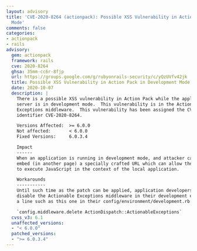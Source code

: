 ```yaml
---
layout: advisory
title: 'CVE-2020-8264 (actionpack): Possible XSS Vulnerability in Action Pack in Development
  Mode'
comments: false
categories:
- actionpack
- rails
advisory:
  gem: actionpack
  framework: rails
  cve: 2020-8264
  ghsa: 35mm-cc6r-8fjp
  url: https://groups.google.com/g/rubyonrails-security/c/yQzUVfv42jk
  title: Possible XSS Vulnerability in Action Pack in Development Mode
  date: 2020-10-07
  description: |
    There is a possible XSS vulnerability in Action Pack while the application
    server is in development mode.  This vulnerability is in the Actionable
    Exceptions middleware.  This vulnerability has been assigned the CVE
    identifier CVE-2020-8264.

    Versions Affected:  >= 6.0.0
    Not affected:       < 6.0.0
    Fixed Versions:     6.0.3.4

    Impact
    ------
    When an application is running in development mode, and attacker can send or
    embed (in another page) a specially crafted URL which can allow the attacker
    to execute JavaScript in the context of the local application.

    Workarounds
    -----------
    Until such time as the patch can be applied, application developers should
    disable the Actionable Exceptions middleware in their development environment via
    a line such as this one in their config/environment/development.rb:

    `config.middleware.delete ActionDispatch::ActionableExceptions`
  cvss_v3: 6.1
  unaffected_versions:
  - "< 6.0.0"
  patched_versions:
  - ">= 6.0.3.4"
---
```

